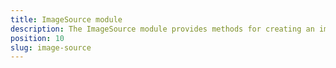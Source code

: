 ```yaml
---
title: ImageSource module
description: The ImageSource module provides methods for creating an image from different sources(local images, images from resource folder and base64 string ). The module also provides functionality, which allows making a local copy of the image or generating a base64 string.
position: 10
slug: image-source
---
```

